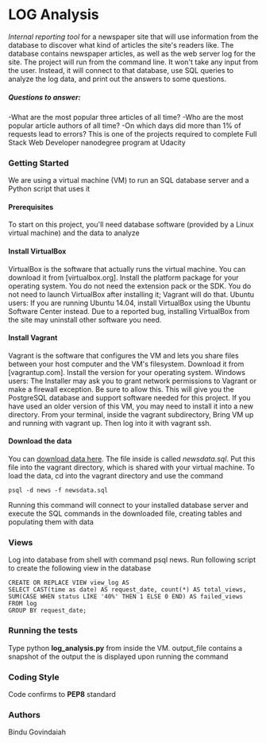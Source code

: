 # LOG Analysis
_Internal reporting tool_ for a newspaper site that will use information from the database to discover what kind of articles the site's readers like. The database contains newspaper articles, as well as the web server log for the site. The project will run from the command line. It won't take any input from the user. Instead, it will connect to that database, use SQL queries to analyze the log data, and print out the answers to some questions.
##### Questions to answer:
-What are the most popular three articles of all time?
-Who are the most popular article authors of all time?
-On which days did more than 1% of requests lead to errors?
This is one of the projects required to complete Full Stack Web Developer nanodegree program at Udacity
### Getting Started
We are using a virtual machine (VM) to run an SQL database server and a Python script that uses it
#### Prerequisites
To start on this project, you'll need database software (provided by a Linux virtual machine) and the data to analyze
#### Install VirtualBox
VirtualBox is the software that actually runs the virtual machine. You can download it from [virtualbox.org]. Install the platform package for your operating system. You do not need the extension pack or the SDK. You do not need to launch VirtualBox after installing it; Vagrant will do that.
Ubuntu users: If you are running Ubuntu 14.04, install VirtualBox using the Ubuntu Software Center instead. Due to a reported bug, installing VirtualBox from the site may uninstall other software you need.
#### Install Vagrant
Vagrant is the software that configures the VM and lets you share files between your host computer and the VM's filesystem. Download it from [vagrantup.com]. Install the version for your operating system.
Windows users: The Installer may ask you to grant network permissions to Vagrant or make a firewall exception. Be sure to allow this.
This will give you the PostgreSQL database and support software needed for this project. If you have used an older version of this VM, you may need to install it into a new directory.
From your terminal, inside the vagrant subdirectory, Bring VM up and running with  vagrant up. Then log into it with vagrant ssh.

#### Download the data
You can [download data here](https://d17h27t6h515a5.cloudfront.net/topher/2016/August/57b5f748_newsdata/newsdata.zip). The file inside is called _newsdata.sql_. Put this file into the vagrant directory, which is shared with your virtual machine.
To load the data, cd into the vagrant directory and use the command
```
psql -d news -f newsdata.sql
```
Running this command will connect to your installed database server and execute the SQL commands in the downloaded file, creating tables and populating them with data
### Views
Log into database from shell with command psql news. Run following script to create the following view in the database
```
CREATE OR REPLACE VIEW view_log AS
SELECT CAST(time as date) AS request_date, count(*) AS total_views,
SUM(CASE WHEN status LIKE '40%' THEN 1 ELSE 0 END) AS failed_views
FROM log
GROUP BY request_date;
```

### Running the tests
Type python **log_analysis.py** from inside the VM. output_file contains a snapshot of the output the is displayed upon running the command
### Coding Style
Code confirms to **PEP8** standard
### Authors
Bindu Govindaiah
